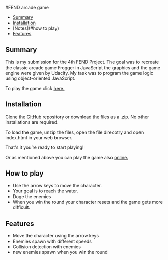 #FEND arcade game

* [Summary](#summary)
* [Installation](#installation)
* [Notes](#how to play)
* [Features](#features)

## Summary

This is my submission for the 4th FEND Project. The goal was to recreate the classic arcade game Frogger in JavaScript the graphics and the game engine were given by Udacity. My task was to program the game logic using object-oriented JavaScript.

To play the game click [here.](https://lucahuettner.github.io/udacity-arcade-game/)

## Installation

Clone the GitHub repository or download the files as a .zip. No other installations are required.

To load the game, unzip the files, open the file direcotry and open index.html in your web browser.

That's it you’re ready to start playing!

Or as mentioned above you can play the game also [online.](https://lucahuettner.github.io/udacity-arcade-game/)

## How to play

 * Use the arrow keys to move the character.
 * Your goal is to reach the water.
 * Doge the enemies
 * When you win the round your character resets and the game gets more difficult.

## Features

 * Move the character using the arrow keys
 * Enemies spawn with different speeds
 * Collision detection with enemies
 * new enemies spawn when you win the round
